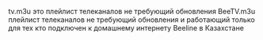 tv.m3u это плейлист телеканалов не требующий обновления
BeeTV.m3u плейлист телеканалов не требующий обновления и работающий только для тех кто подключен к домашнему интернету Beeline в Казахстане
